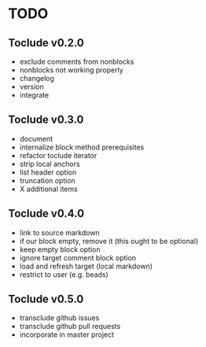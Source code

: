 TODO
====

Toclude v0.2.0
--------------

-	exclude comments from nonblocks
-	nonblocks not working properly
-	changelog
-	version
-	integrate

Toclude v0.3.0
--------------

-	document
-	internalize block method prerequisites
-	refactor toclude iterator
-	strip local anchors
-	list header option
-	truncation option
-	X additional items

Toclude v0.4.0
--------------

-	link to source markdown
-	if our block empty, remove it (this ought to be optional)
-	keep empty block option
-	ignore target comment block option
-	load and refresh target (local markdown)
-	restrict to user (e.g. beads)

Toclude v0.5.0
--------------

-	transclude github issues
-	transclude github pull requests
-	incorporate in master project
